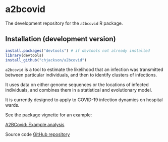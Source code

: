 a2bcovid
===

The development repository for the `a2bcovid` R package.

## Installation (development version)

```r
install.packages("devtools") # if devtools not already installed
library(devtools)
install_github("chjackson/a2bcovid")
 ```

`a2bcovid` is a tool to estimate the likelihood that an infection was transmitted between particular individuals, and then to identify clusters of infections. 

It uses data on either genome sequences or the locations of infected individuals, and combines them in a statistical and evolutionary model.

It is currently designed to apply to COVID-19 infection dynamics on hospital wards.
  
See the package vignette for an example:

[A2BCovid: Example analysis](https://chjackson.github.io/a2bcovid/docs/example.html)

Source code [GitHub repository](https://github.com/chjackson/a2bcovid)
